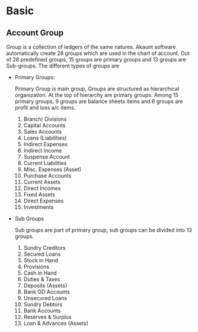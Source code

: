 # Basic

## Account Group

Group is a collection of ledgers of the same natures. Akaunt software automatically create 28 groups which are used in the chart of account. Out of 28 predefined groups, 15 groups are primary groups and 13 groups are Sub-groups. The different types of groups are

- Primary Groups:
    
    Primary Group is main group, Groups are structured as hierarchical organization. At the top of hierarchy are primary groups. Among 15 primary groups, 9 groups are balance sheets items and 6 groups are profit and loss a/c items.
    1. Branch/ Divisions
    2. Capital Accounts
    3. Sales Accounts
    4. Loans (Liabilities)
    5. Indirect Expenses
    6. Indirect Income
    7. Suspense Account
    8. Current Liabilities
    9. Misc. Expenses (Asset)
    10. Purchase Accounts
    11. Current Assets
    12. Direct Incomes
    13. Fixed Assets
    14. Direct Expenses
    15. Investments
- Sub Groups

     Sub groups are part of primary group, sub groups can be divided into 13 groups.

    1. Sundry Creditors
    2. Secured Loans	
    3. Stock in Hand
    4. Provisions
    5. Cash in Hand
    6. Duties & Taxes
    7. Deposits (Assets)
    8. Bank OD Accounts
    9. Unsecured Loans	
    10. Sundry Debtors
    11. Bank Accounts
    12. Reserves & Surplus
    13. Loan & Advances (Assets)
